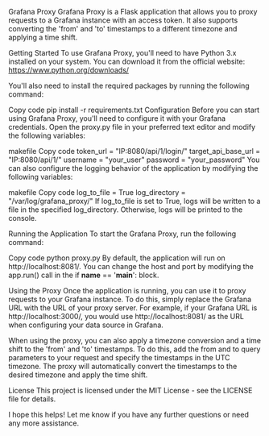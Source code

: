 Grafana Proxy
Grafana Proxy is a Flask application that allows you to proxy requests to a Grafana instance with an access token. It also supports converting the 'from' and 'to' timestamps to a different timezone and applying a time shift.

Getting Started
To use Grafana Proxy, you'll need to have Python 3.x installed on your system. You can download it from the official website: https://www.python.org/downloads/

You'll also need to install the required packages by running the following command:

Copy code
pip install -r requirements.txt
Configuration
Before you can start using Grafana Proxy, you'll need to configure it with your Grafana credentials. Open the proxy.py file in your preferred text editor and modify the following variables:

makefile
Copy code
token_url = "IP:8080/api/1/login/"
target_api_base_url = "IP:8080/api/1/"
username = "your_user"
password = "your_password"
You can also configure the logging behavior of the application by modifying the following variables:

makefile
Copy code
log_to_file = True
log_directory = "/var/log/grafana_proxy/"
If log_to_file is set to True, logs will be written to a file in the specified log_directory. Otherwise, logs will be printed to the console.

Running the Application
To start the Grafana Proxy, run the following command:

Copy code
python proxy.py
By default, the application will run on http://localhost:8081/. You can change the host and port by modifying the app.run() call in the if __name__ == '__main__': block.

Using the Proxy
Once the application is running, you can use it to proxy requests to your Grafana instance. To do this, simply replace the Grafana URL with the URL of your proxy server. For example, if your Grafana URL is http://localhost:3000/, you would use http://localhost:8081/ as the URL when configuring your data source in Grafana.

When using the proxy, you can also apply a timezone conversion and a time shift to the 'from' and 'to' timestamps. To do this, add the from and to query parameters to your request and specify the timestamps in the UTC timezone. The proxy will automatically convert the timestamps to the desired timezone and apply the time shift.

License
This project is licensed under the MIT License - see the LICENSE file for details.

I hope this helps! Let me know if you have any further questions or need any more assistance.
